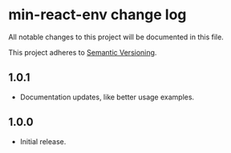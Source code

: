 # min-react-env change log

All notable changes to this project will be documented in this file.

This project adheres to [Semantic Versioning](http://semver.org/).

## 1.0.1
* Documentation updates, like better usage examples.

## 1.0.0
* Initial release.
